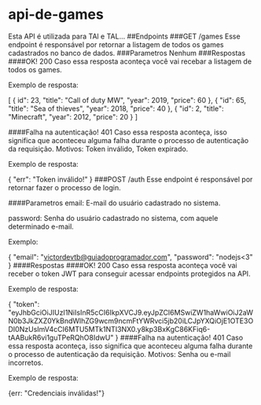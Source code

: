 # api-de-games
Esta API é utilizada para TAl e TAL...
##Endpoints
###GET /games
Esse endpoint é responsável por retornar a listagem de todos os games cadastrados no banco de dados.
###Parametros
Nenhum
###Respostas
####OK! 200
Caso essa resposta aconteça você vai recebar a listagem de todos os games.

Exemplo de resposta:


[
   {
id": 23,
        "title": "Call of duty MW",
        "year": 2019,
        "price": 60
    },
    {
        "id": 65,
        "title": "Sea of thieves",
        "year": 2018,
        "price": 40
    },
    {
        "id": 2,
        "title": "Minecraft",
        "year": 2012,
        "price": 20
    }
]

####Falha na autenticação! 401
Caso essa resposta aconteça, isso significa que aconteceu alguma falha durante o processo de autenticação da requisição. Motivos: Token inválido, Token expirado.

Exemplo de resposta:

{
    "err": "Token inválido!"
}
###POST /auth
Esse endpoint é responsável por retornar fazer o processo de login.

####Parametros
email: E-mail do usuário cadastrado no sistema.

password: Senha do usuário cadastrado no sistema, com aquele determinado e-mail.

Exemplo:

{
	"email": "victordevtb@guiadoprogramador.com",
	"password": "nodejs<3"
}
####Respostas
####OK! 200
Caso essa resposta aconteça você vai receber o token JWT para conseguir acessar endpoints protegidos na API.

Exemplo de resposta:

{
    "token": "eyJhbGciOiJIUzI1NiIsInR5cCI6IkpXVCJ9.eyJpZCI6MSwiZW1haWwiOiJ2aWN0b3JkZXZ0YkBndWlhZG9wcm9ncmFtYWRvci5jb20iLCJpYXQiOjE1OTE3ODI0NzUsImV4cCI6MTU5MTk1NTI3NX0.y8kp3BxKgC86KFiq6-tAABukR6vi1guTPeRQhO8IdwU"
}
####Falha na autenticação! 401
Caso essa resposta aconteça, isso significa que aconteceu alguma falha durante o processo de autenticação da requisição. Motivos: Senha ou e-mail incorretos.

Exemplo de resposta:

{err: "Credenciais inválidas!"}






